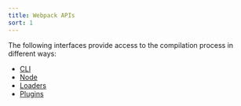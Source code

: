 ```yaml
---
title: Webpack APIs
sort: 1
---
```


The following interfaces provide access to the compilation process in different ways:

* [CLI](/api/cli)
* [Node](/api/node)
* [Loaders](/api/loaders)
* [Plugins](/api/plugins)
